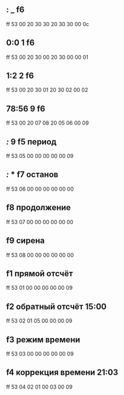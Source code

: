 ## __:__ _ f6 
ff 53 00 20 30 30 20 30 30 00 0c

## 0:0 1 f6 
ff 53 00 20 30 00 20 30 00 00 01

## 1:2 2 f6
ff 53 00 20 30 01 20 30 02 00 02

## 78:56 9 f6
ff 53 00 20 07 08 20 05 06 00 09

## *:* 9 f5 период
ff 53 05 00 00 00 00 00 09

## *:* * f7 останов
ff 53 06 00 00 00 00 00 00

## f8 продолжение
ff 53 07 00 00 00 00 00 00 

## f9 сирена
ff 53 08 00 00 00 00 00 00

## f1 прямой отсчёт
ff 53 01 00 00 00 00 00 09

## f2 обратный отсчёт 15:00
ff 53 02 01 05 00 00 00 09

## f3 режим времени
ff 53 03 00 00 00 00 00 09

## f4 коррекция времени 21:03
ff 53 04 02 01 00 03 00 09

